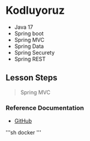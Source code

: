 # Kodluyoruz
- Java 17
- Spring boot
- Spring MVC
- Spring Data
- Spring Securety
- Spring REST

## Lesson Steps
> Spring MVC
>

### Reference Documentation

* [GitHub ](https://github.com/samihayatsever/Kodluyoruz)

'''sh
docker
'''